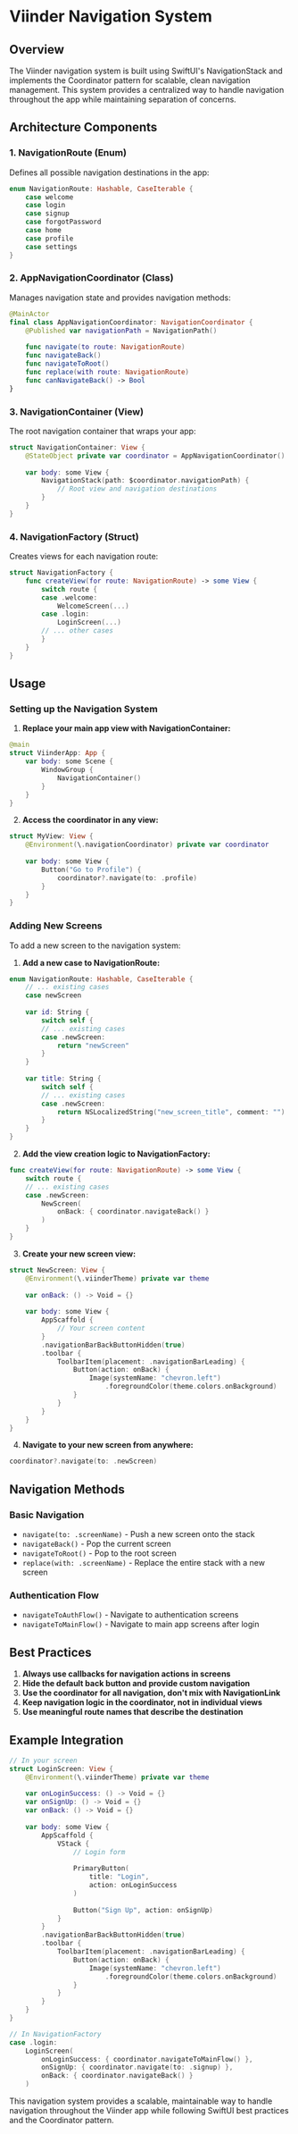 # Viinder Navigation System

## Overview

The Viinder navigation system is built using SwiftUI's NavigationStack and implements the Coordinator pattern for scalable, clean navigation management. This system provides a centralized way to handle navigation throughout the app while maintaining separation of concerns.

## Architecture Components

### 1. NavigationRoute (Enum)
Defines all possible navigation destinations in the app:
```swift
enum NavigationRoute: Hashable, CaseIterable {
    case welcome
    case login
    case signup
    case forgotPassword
    case home
    case profile
    case settings
}
```

### 2. AppNavigationCoordinator (Class)
Manages navigation state and provides navigation methods:
```swift
@MainActor
final class AppNavigationCoordinator: NavigationCoordinator {
    @Published var navigationPath = NavigationPath()
    
    func navigate(to route: NavigationRoute)
    func navigateBack()
    func navigateToRoot()
    func replace(with route: NavigationRoute)
    func canNavigateBack() -> Bool
}
```

### 3. NavigationContainer (View)
The root navigation container that wraps your app:
```swift
struct NavigationContainer: View {
    @StateObject private var coordinator = AppNavigationCoordinator()
    
    var body: some View {
        NavigationStack(path: $coordinator.navigationPath) {
            // Root view and navigation destinations
        }
    }
}
```

### 4. NavigationFactory (Struct)
Creates views for each navigation route:
```swift
struct NavigationFactory {
    func createView(for route: NavigationRoute) -> some View {
        switch route {
        case .welcome:
            WelcomeScreen(...)
        case .login:
            LoginScreen(...)
        // ... other cases
        }
    }
}
```

## Usage

### Setting up the Navigation System

1. **Replace your main app view with NavigationContainer:**
```swift
@main
struct ViinderApp: App {
    var body: some Scene {
        WindowGroup {
            NavigationContainer()
        }
    }
}
```

2. **Access the coordinator in any view:**
```swift
struct MyView: View {
    @Environment(\.navigationCoordinator) private var coordinator
    
    var body: some View {
        Button("Go to Profile") {
            coordinator?.navigate(to: .profile)
        }
    }
}
```

### Adding New Screens

To add a new screen to the navigation system:

1. **Add a new case to NavigationRoute:**
```swift
enum NavigationRoute: Hashable, CaseIterable {
    // ... existing cases
    case newScreen
    
    var id: String {
        switch self {
        // ... existing cases
        case .newScreen:
            return "newScreen"
        }
    }
    
    var title: String {
        switch self {
        // ... existing cases
        case .newScreen:
            return NSLocalizedString("new_screen_title", comment: "")
        }
    }
}
```

2. **Add the view creation logic to NavigationFactory:**
```swift
func createView(for route: NavigationRoute) -> some View {
    switch route {
    // ... existing cases
    case .newScreen:
        NewScreen(
            onBack: { coordinator.navigateBack() }
        )
    }
}
```

3. **Create your new screen view:**
```swift
struct NewScreen: View {
    @Environment(\.viinderTheme) private var theme
    
    var onBack: () -> Void = {}
    
    var body: some View {
        AppScaffold {
            // Your screen content
        }
        .navigationBarBackButtonHidden(true)
        .toolbar {
            ToolbarItem(placement: .navigationBarLeading) {
                Button(action: onBack) {
                    Image(systemName: "chevron.left")
                        .foregroundColor(theme.colors.onBackground)
                }
            }
        }
    }
}
```

4. **Navigate to your new screen from anywhere:**
```swift
coordinator?.navigate(to: .newScreen)
```

## Navigation Methods

### Basic Navigation
- `navigate(to: .screenName)` - Push a new screen onto the stack
- `navigateBack()` - Pop the current screen
- `navigateToRoot()` - Pop to the root screen
- `replace(with: .screenName)` - Replace the entire stack with a new screen

### Authentication Flow
- `navigateToAuthFlow()` - Navigate to authentication screens
- `navigateToMainFlow()` - Navigate to main app screens after login

## Best Practices

1. **Always use callbacks for navigation actions in screens**
2. **Hide the default back button and provide custom navigation**
3. **Use the coordinator for all navigation, don't mix with NavigationLink**
4. **Keep navigation logic in the coordinator, not in individual views**
5. **Use meaningful route names that describe the destination**

## Example Integration

```swift
// In your screen
struct LoginScreen: View {
    @Environment(\.viinderTheme) private var theme
    
    var onLoginSuccess: () -> Void = {}
    var onSignUp: () -> Void = {}
    var onBack: () -> Void = {}
    
    var body: some View {
        AppScaffold {
            VStack {
                // Login form
                
                PrimaryButton(
                    title: "Login",
                    action: onLoginSuccess
                )
                
                Button("Sign Up", action: onSignUp)
            }
        }
        .navigationBarBackButtonHidden(true)
        .toolbar {
            ToolbarItem(placement: .navigationBarLeading) {
                Button(action: onBack) {
                    Image(systemName: "chevron.left")
                        .foregroundColor(theme.colors.onBackground)
                }
            }
        }
    }
}

// In NavigationFactory
case .login:
    LoginScreen(
        onLoginSuccess: { coordinator.navigateToMainFlow() },
        onSignUp: { coordinator.navigate(to: .signup) },
        onBack: { coordinator.navigateBack() }
    )
```

This navigation system provides a scalable, maintainable way to handle navigation throughout the Viinder app while following SwiftUI best practices and the Coordinator pattern.
